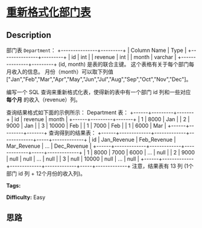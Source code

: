 # [重新格式化部门表][title]

## Description

部门表 `Department`：
            +---------------+---------+    | Column Name   | Type    |    +---------------+---------+    | id            | int     |    | revenue       | int     |    | month         | varchar |    +---------------+---------+    (id, month) 是表的联合主键。    这个表格有关于每个部门每月收入的信息。    月份（month）可以取下列值 ["Jan","Feb","Mar","Apr","May","Jun","Jul","Aug","Sep","Oct","Nov","Dec"]。    



编写一个 SQL 查询来重新格式化表，使得新的表中有一个部门 id 列和一些对应  **每个月** 的收入（revenue）列。

查询结果格式如下面的示例所示：
            Department 表：    +------+---------+-------+    | id   | revenue | month |    +------+---------+-------+    | 1    | 8000    | Jan   |    | 2    | 9000    | Jan   |    | 3    | 10000   | Feb   |    | 1    | 7000    | Feb   |    | 1    | 6000    | Mar   |    +------+---------+-------+        查询得到的结果表：    +------+-------------+-------------+-------------+-----+-------------+    | id   | Jan_Revenue | Feb_Revenue | Mar_Revenue | ... | Dec_Revenue |    +------+-------------+-------------+-------------+-----+-------------+    | 1    | 8000        | 7000        | 6000        | ... | null        |    | 2    | 9000        | null        | null        | ... | null        |    | 3    | null        | 10000       | null        | ... | null        |    +------+-------------+-------------+-------------+-----+-------------+        注意，结果表有 13 列 (1个部门 id 列 + 12个月份的收入列)。    


**Tags:** 

**Difficulty:** Easy

## 思路

[title]: https://leetcode-cn.com/problems/reformat-department-table
